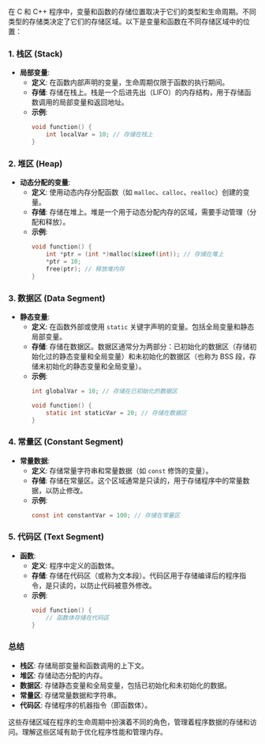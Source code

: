 在 C 和 C++ 程序中，变量和函数的存储位置取决于它们的类型和生命周期。不同类型的存储类决定了它们的存储区域。以下是变量和函数在不同存储区域中的位置：

### 1. **栈区 (Stack)**

- **局部变量**: 
  - **定义**: 在函数内部声明的变量，生命周期仅限于函数的执行期间。
  - **存储**: 存储在栈上。栈是一个后进先出（LIFO）的内存结构，用于存储函数调用的局部变量和返回地址。
  - **示例**:
    ```c
    void function() {
        int localVar = 10; // 存储在栈上
    }
    ```

### 2. **堆区 (Heap)**

- **动态分配的变量**:
  - **定义**: 使用动态内存分配函数（如 `malloc`、`calloc`、`realloc`）创建的变量。
  - **存储**: 存储在堆上。堆是一个用于动态分配内存的区域，需要手动管理（分配和释放）。
  - **示例**:
    ```c
    void function() {
        int *ptr = (int *)malloc(sizeof(int)); // 存储在堆上
        *ptr = 10;
        free(ptr); // 释放堆内存
    }
    ```

### 3. **数据区 (Data Segment)**

- **静态变量**:
  - **定义**: 在函数外部或使用 `static` 关键字声明的变量。包括全局变量和静态局部变量。
  - **存储**: 存储在数据区。数据区通常分为两部分：已初始化的数据区（存储初始化过的静态变量和全局变量）和未初始化的数据区（也称为 BSS 段，存储未初始化的静态变量和全局变量）。
  - **示例**:
    ```c
    int globalVar = 10; // 存储在已初始化的数据区

    void function() {
        static int staticVar = 20; // 存储在数据区
    }
    ```

### 4. **常量区 (Constant Segment)**

- **常量数据**:
  - **定义**: 存储常量字符串和常量数据（如 `const` 修饰的变量）。
  - **存储**: 存储在常量区。这个区域通常是只读的，用于存储程序中的常量数据，以防止修改。
  - **示例**:
    ```c
    const int constantVar = 100; // 存储在常量区
    ```

### 5. **代码区 (Text Segment)**

- **函数**:
  - **定义**: 程序中定义的函数体。
  - **存储**: 存储在代码区（或称为文本段）。代码区用于存储编译后的程序指令，是只读的，以防止代码被意外修改。
  - **示例**:
    ```c
    void function() {
        // 函数体存储在代码区
    }
    ```

### 总结

- **栈区**: 存储局部变量和函数调用的上下文。
- **堆区**: 存储动态分配的内存。
- **数据区**: 存储静态变量和全局变量，包括已初始化和未初始化的数据。
- **常量区**: 存储常量数据和字符串。
- **代码区**: 存储程序的机器指令（即函数体）。

这些存储区域在程序的生命周期中扮演着不同的角色，管理着程序数据的存储和访问。理解这些区域有助于优化程序性能和管理内存。
